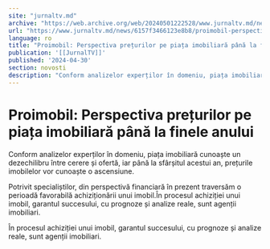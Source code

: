 ```yaml
---
site: "jurnaltv.md"
archive: "https://web.archive.org/web/20240501222528/www.jurnaltv.md/news/6157f3466123e8b8/proimobil-perspectiva-preturilor-pe-piata-imobiliara-pana-la-finele-anului.html"
url: "https://www.jurnaltv.md/news/6157f3466123e8b8/proimobil-perspectiva-preturilor-pe-piata-imobiliara-pana-la-finele-anului.html"
language: ro
title: "Proimobil: Perspectiva prețurilor pe piața imobiliară până la finele anului"
publication: '[[JurnalTV]]'
published: '2024-04-30'
section: novosti
description: "Conform analizelor experților în domeniu, piața imobiliară cunoaște un dezechilibru între cerere și ofertă, iar până la sfârșitul acestui an, prețurile imobilelor vor cunoaște o ascensiune."
---
```


# Proimobil: Perspectiva prețurilor pe piața imobiliară până la finele anului

Conform analizelor experților în domeniu, piața imobiliară cunoaște un dezechilibru între cerere și ofertă, iar până la sfârșitul acestui an, prețurile imobilelor vor cunoaște o ascensiune.

Potrivit specialiștilor, din perspectivă financiară în prezent traversăm o perioadă favorabilă achiziționării unui imobil.În procesul achiziției unui imobil, garantul succesului, cu prognoze și analize reale, sunt agenții imobiliari.

În procesul achiziției unui imobil, garantul succesului, cu prognoze și analize reale, sunt agenții imobiliari.